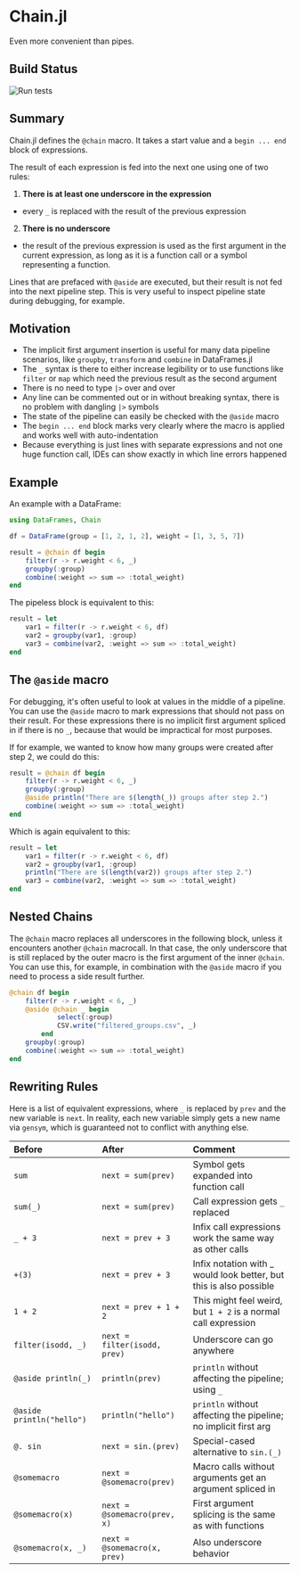 # Chain.jl

Even more convenient than pipes.

## Build Status

![Run tests](https://github.com/jkrumbiegel/Chain.jl/workflows/Run%20tests/badge.svg)

## Summary

Chain.jl defines the `@chain` macro. It takes a start value and a `begin ... end` block of expressions.

The result of each expression is fed into the next one using one of two rules:

1. **There is at least one underscore in the expression**
  - every `_` is replaced with the result of the previous expression
2. **There is no underscore**
  - the result of the previous expression is used as the first argument in the current expression, as long as it is a function call or a symbol representing a function.

Lines that are prefaced with `@aside` are executed, but their result is not fed into the next pipeline step.
This is very useful to inspect pipeline state during debugging, for example.

## Motivation

- The implicit first argument insertion is useful for many data pipeline scenarios, like `groupby`, `transform` and `combine` in DataFrames.jl
- The `_` syntax is there to either increase legibility or to use functions like `filter` or `map` which need the previous result as the second argument
- There is no need to type `|>` over and over
- Any line can be commented out or in without breaking syntax, there is no problem with dangling `|>` symbols
- The state of the pipeline can easily be checked with the `@aside` macro
- The `begin ... end` block marks very clearly where the macro is applied and works well with auto-indentation
- Because everything is just lines with separate expressions and not one huge function call, IDEs can show exactly in which line errors happened

## Example

An example with a DataFrame:

```julia
using DataFrames, Chain

df = DataFrame(group = [1, 2, 1, 2], weight = [1, 3, 5, 7])

result = @chain df begin
    filter(r -> r.weight < 6, _)
    groupby(:group)
    combine(:weight => sum => :total_weight)
end
```

The pipeless block is equivalent to this:

```julia
result = let
    var1 = filter(r -> r.weight < 6, df)
    var2 = groupby(var1, :group)
    var3 = combine(var2, :weight => sum => :total_weight)
end
```

## The `@aside` macro

For debugging, it's often useful to look at values in the middle of a pipeline.
You can use the `@aside` macro to mark expressions that should not pass on their result.
For these expressions there is no implicit first argument spliced in if there is no `_`, because that would be impractical for most purposes.

If for example, we wanted to know how many groups were created after step 2, we could do this:

```julia
result = @chain df begin
    filter(r -> r.weight < 6, _)
    groupby(:group)
    @aside println("There are $(length(_)) groups after step 2.")
    combine(:weight => sum => :total_weight)
end
```

Which is again equivalent to this:

```julia
result = let
    var1 = filter(r -> r.weight < 6, df)
    var2 = groupby(var1, :group)
    println("There are $(length(var2)) groups after step 2.")
    var3 = combine(var2, :weight => sum => :total_weight)
end
```

## Nested Chains

The `@chain` macro replaces all underscores in the following block, unless it encounters another `@chain` macrocall.
In that case, the only underscore that is still replaced by the outer macro is the first argument of the inner `@chain`.
You can use this, for example, in combination with the `@aside` macro if you need to process a side result further.

```julia
@chain df begin
    filter(r -> r.weight < 6, _)
    @aside @chain _ begin
            select(:group)
            CSV.write("filtered_groups.csv", _)
        end
    groupby(:group)
    combine(:weight => sum => :total_weight)
end
```

## Rewriting Rules

Here is a list of equivalent expressions, where `_` is replaced by `prev` and the new variable is `next`.
In reality, each new variable simply gets a new name via `gensym`, which is guaranteed not to conflict with anything else.

| **Before** | **After** | **Comment** |
| :-- | :-- | :-- |
| `sum` | `next = sum(prev)` | Symbol gets expanded into function call |
| `sum(_)` | `next = sum(prev)` | Call expression gets `_` replaced |
| `_ + 3` | `next = prev + 3` | Infix call expressions work the same way as other calls |
| `+(3)` | `next = prev + 3` | Infix notation with _ would look better, but this is also possible |
| `1 + 2` | `next = prev + 1 + 2` | This might feel weird, but `1 + 2` is a normal call expression |
| `filter(isodd, _)` | `next = filter(isodd, prev)` | Underscore can go anywhere |
| `@aside println(_)` | `println(prev)` | `println` without affecting the pipeline; using `_` |
| `@aside println("hello")` | `println("hello")` | `println` without affecting the pipeline; no implicit first arg |
| `@. sin` | `next = sin.(prev)` | Special-cased alternative to `sin.(_)` |
| `@somemacro` | `next = @somemacro(prev)` | Macro calls without arguments get an argument spliced in |
| `@somemacro(x)` | `next = @somemacro(prev, x)` | First argument splicing is the same as with functions |
| `@somemacro(x, _)` | `next = @somemacro(x, prev)` | Also underscore behavior |

